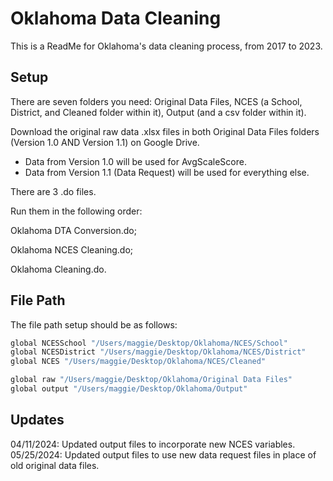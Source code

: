 
# Oklahoma Data Cleaning

This is a ReadMe for Oklahoma's data cleaning process, from 2017 to 2023.




## Setup

There are seven folders you need: 
Original Data Files, NCES (a School, District, and Cleaned folder within it), Output (and a csv folder within it). 

Download the original raw data .xlsx files in both Original Data Files folders (Version 1.0 AND Version 1.1) on Google Drive.

- Data from Version 1.0 will be used for AvgScaleScore.
- Data from Version 1.1 (Data Request) will be used for everything else.

There are 3 .do files. 

Run them in the following order:

Oklahoma DTA Conversion.do; 

Oklahoma NCES Cleaning.do; 

Oklahoma Cleaning.do. 



    
## File Path

The file path setup should be as follows: 

```bash
global NCESSchool "/Users/maggie/Desktop/Oklahoma/NCES/School"
global NCESDistrict "/Users/maggie/Desktop/Oklahoma/NCES/District"
global NCES "/Users/maggie/Desktop/Oklahoma/NCES/Cleaned"

global raw "/Users/maggie/Desktop/Oklahoma/Original Data Files"
global output "/Users/maggie/Desktop/Oklahoma/Output"
```

## Updates

04/11/2024: Updated output files to incorporate new NCES variables.
05/25/2024: Updated output files to use new data request files in place of old original data files.